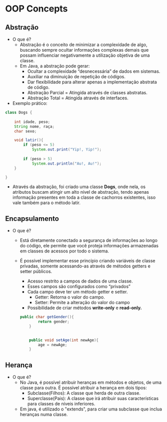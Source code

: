 # OOP Concepts

## Abstração

- O que é?
    - Abstração é o conceito de minimizar a complexidade de algo, buscando sempre ocultar informações complexas demais que possam influenciar negativamente a utilização objetiva de uma classe.
    - Em Java, a abstração pode gerar:
        - Ocultar a complexidade “desnecessária” de dados em sistemas.
        - Auxiliar na diminuição de repetição de códigos.
        - Dar flexibilidade para alterar apenas a implementação abstrata de código.
        - Abstração Parcial = Atingida através de classes abstratas.
        - Abstração Total = Atingida através de interfaces.
- Exemplo prático:

```java
class Dogs {
    
    int idade, peso;
    String nome, raça;
    char sexo;

    void latir(){
        if (peso <= 5)
            System.out.print("Yip!, Yip!");
        
        if (peso > 5)
            System.out.println("Au!, Au!");
    }

}
```

- Através da abstração, foi criado uma classe **Dogs**, onde nela, os atributos buscam atingir um alto nível de abstração, tendo apenas informação presentes em toda a classe de cachorros existentes, isso vale também para o método latir.

## Encapsulamento

- O que é?
    - Está diretamente conectado a segurança de informações ao longo do código, ele permite que você proteja informações armazenadas em classes de acessos por todo o sistema.
    - É possível implementar esse princípio criando variáveis de classe privadas, somente acessando-as através de métodos getters e setter públicos.
        - Acesso restrito a campos de dados de uma classe.
        - Esses campos são configurados como “privados”
        - Cada campo deve ter um método getter e setter.
            - Getter: Retorna o valor do campo.
            - Setter: Permite a alteração do valor do campo
        - Possibilidade de criar métodos **write-only** e **read-only.**
        
        ```java
        public char getGender(){
                return gender;
            }
        
            
            public void setAge(int newAge){
                age = newAge;
            }
        ```
## Herança
- O que é?
    - No Java, é possível atribuir heranças em métodos e objetos, de uma classe para outra. É possível atribuir a herança em dois tipos:
        - Subclasse(Filhos): A classe que herda de outra classe.
        - Superclasse(Pais): A classe que irá atribuir suas características para classes de níveis inferiores.
    - Em java, é utilizado o "extends", para criar uma subclasse que inclua heranças numa classe.